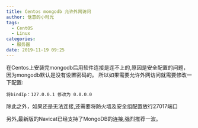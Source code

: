 ```yaml
---
title: Centos mongodb 允许外网访问
author: 惬意的小时光
tags:
  - CentOS
  - Linux
categories:
  - 服务器
date: 2019-11-19 09:25
---
```


<Boxx/>

在Centos上安装完mongodb后用软件连接是连不上的,原因是安全配置的问题，因为mongodb默认是没有设置密码的。
所以如果需要允许外网访问就需要修改一下配置:

```shell
将bindIp：127.0.0.1 修改为 0.0.0.0
```

除此之外，如果还是无法连接,还需要将防火墙及安全组配置放行27017端口

另外,最新版的Navicat已经支持了MongoDB的连接,强烈推荐一波。

<Vssue :title="$title" />